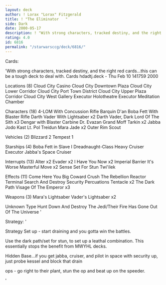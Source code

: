 ```yaml
---
layout: deck
author: ! Lorax "Lorax" Fitzgerald
title: ! "The Eliminator   "
side: Dark
date: 2000-05-17
description: ! "With strong characters, tracked destiny, and the right red cards...this can be a tough deck to deal with."
rating: 4.0
id: 6816
permalink: "/starwarsccg/deck/6816/"
---
```

Cards: 

'With strong characters, tracked destiny, and the right red cards...this can be a tough deck to deal with.
Cards hdadtj.deck - Thu Feb 10 141759 2000


Locations (8)
Cloud City Casino
Cloud City Downtown Plaza
Cloud City Lower Corridor
Cloud City Port Town District
Cloud City Upper Plaza Corridor
Cloud City West Gallery
Executor Holotheatre
Executor Meditation Chamber

Characters (18)
4-LOM With Concussion Rifle
Barquin D'an
Boba Fett With Blaster Rifle
Darth Vader With Lightsaber x2
Darth Vader, Dark Lord Of The Sith x3
Dengar with Blaster Carbine
Dr. Evazan
Grand Moff Tarkin x2
Jabba
Jodo Kast
Lt. Pol Treidun
Mara Jade x2
Outer Rim Scout

Vehicles (2)
Blizzard 2
Tempest 1

Starships (4)
Boba Fett in Slave I
Dreadnaught-Class Heavy Cruiser
Executor
Jabba's Space Cruiser

Interrupts (13)
Alter x2
Evader x2
I Have You Now x2
Imperial Barrier
It's Worse
Masterful Move x2
Sense
Set For Stun
Twi'ilek

Effects (11)
Come Here You Big Coward
Crush The Rebellion
Reactor Terminal
Search And Destroy
Security Percuations
Tentacle x2
The Dark Path
Visage Of The Emperor x3

Weapons (3)
Mara's Lightsaber
Vader's Lightsaber x2

Unknown Type
Hunt Down And Destroy The Jedi/Their Fire Has Gone Out Of The Universe	'

Strategy: '

Strategy Set up - start draining and you gotta win the battles.

Use the dark path/set for stun, to set up a leathal combination. This essentially stops the benefit from MWYHL decks.

Hidden Base...if you get jabba, cruiser, and pilot in space with security up, just probe kessel and block that drain

ops - go right to their plant, stun the op and beat up on the speeder.


'
